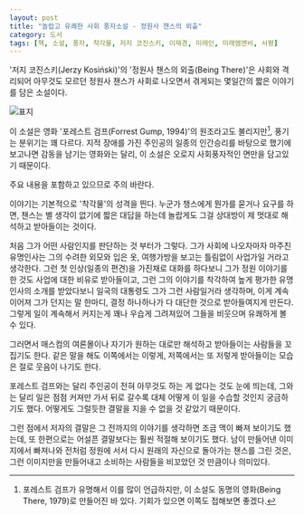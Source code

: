 ```yaml
---
layout: post
title: "놀랍고 유쾌한 사회 풍자소설 - 정원사 챈스의 외출"
category: 도서
tags: [책, 소설, 풍자, 착각물, 저지 코진스키, 이재경, 미래인, 미래엠엔비, 서평]
---
```


'저지 코진스키(Jerzy Kosiński)'의
'정원사 챈스의 외출(Being There)'은
사회와 격리되어 아무것도 모르던 정원사 챈스가 사회로 나오면서 겪게되는 몇일간의 짧은 이야기를 담은 소설이다.

![표지](https://lh3.googleusercontent.com/yQC4IvZFtun6SBH-cCEMO3HB8XtBSGd4MeX5SJfjMauQJRVosc3Yn_6z43ajvIIQJ07vwUDv915Q7A=s480)

이 소설은 영화 '포레스트 검프(Forrest Gump, 1994)'의 원조라고도 불리지만[^1], 풍기는 분위기는 꽤 다르다.
지적 장애를 가진 주인공의 일종의 인간승리를 바탕으로 했기에 보고나면 감동을 남기는 영화와는 달리,
이 소설은 오로지 사회풍자적인 면만을 담고있기 때문이다.

[^1]: 포레스트 검프가 유명해서 이를 많이 언급하지만, 이 소설도 동명의 영화(Being There, 1979)로 만들어진 바 있다. 기회가 있으면 이쪽도 접해보면 좋겠다.

<div class="im im-warning">
주요 내용을 포함하고 있으므로 주의 바란다.
</div>

이야기는 기본적으로 '착각물'의 성격을 띈다.
누군가 챙스에게 뭔가를 묻거나 요구를 하면,
챈스는 별 생각이 없기에 짧은 대답을 하는데
놀랍게도 그걸 상대방이 제 멋대로 해석하고 받아들이는 것이다.

처음 그가 어떤 사람인지를 판단하는 것 부터가 그렇다.
그가 사회에 나오자마자 마주친 유명인사는
그의 수려한 외모와 입은 옷, 여행가방을 보고는 틀림없이 사업가일 거라고 생각한다.
그런 첫 인상(일종의 편견)을 가진채로 대화를 하다보니
그가 정원 이야기를 한 것도 사업에 대한 비유로 받아들이고,
그런 그의 이야기를 착각하여 높게 평가한 유명인사의 소개를 받았다보니
일국의 대통령도 그가 그런 사람일거라 생각하며,
이게 계속 이어져 그가 던지는 말 한마디, 결정 하나하나가 다 대단한 것으로 받아들여지게 만든다.
그렇게 일이 계속해서 커지는게 꽤나 우습게 그려져있어
그들을 비웃으며 유쾌하게 볼 수 있다.

그러면서 매스컴의 여론몰이나
자기가 원하는 대로만 해석하고 받아들이는 사람들을 꼬집기도 한다.
같은 말을 해도 이쪽에서는 이렇게, 저쪽에서는 또 저렇게 받아들이는 모습은 절로 웃음이 나기도 한다.

포레스트 검프와는 달리 주인공이 전혀 아무것도 하는 게 없다는 것도 눈에 띄는데,
그와는 달리 일은 점점 커져만 가서 뒤로 갈수록 대체 어떻게 이 일을 수습할 것인지 궁금하기도 했다.
어떻게도 그럴듯한 결말을 지을 수 없을 것 같았기 때문이다.

그런 점에서 저자의 결말은 그 전까지의 이야기를 생각하면 조금 맥이 빠져 보이기도 했는데,
또 한편으로는 어설픈 결말보다는 훨씬 적절해 보이기도 했다.
남이 만들어낸 이미지에서 빠져나와
전처럼 정원에 서서 다시 원래의 자신으로 돌아가는 챈스를 그린 것은,
그런 이미지만을 만들어내고 소비하는 사람들을 비꼬았던 것 만큼이나 의미있다.
